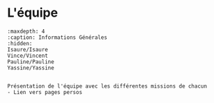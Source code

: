 # L'équipe

```{toctree}
:maxdepth: 4
:caption: Informations Générales
:hidden:
Isaure/Isaure
Vince/Vincent
Pauline/Pauline
Yassine/Yassine
```

```{note}

Présentation de l'équipe avec les différentes missions de chacun
- Lien vers pages persos

```